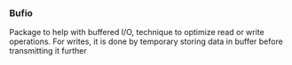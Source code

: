 ### Bufio
Package to help with buffered I/O, technique to optimize read or write operations. For writes, it is done by temporary storing data in buffer before transmitting it further 
